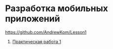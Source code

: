# Разработка мобильных приложений
https://github.com/AndrewKom/Lesson1

1. [Практическая работа 1](https://github.com/AndrewKom/Lesson1)
